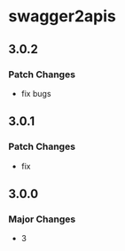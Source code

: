 # swagger2apis

## 3.0.2

### Patch Changes

- fix bugs

## 3.0.1

### Patch Changes

- fix

## 3.0.0

### Major Changes

- 3
